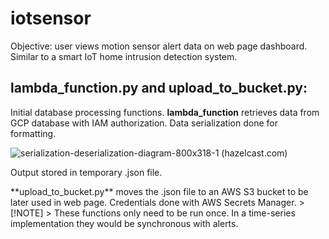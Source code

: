 # iotsensor
Objective: user views motion sensor alert data on web page dashboard. Similar to a smart IoT home intrusion detection system. 
<!-- Insert Image of Dashboard -->

## lambda_function.py and upload_to_bucket.py: 
Initial database processing functions.
**lambda_function** retrieves data from GCP database with IAM authorization. Data serialization done for formatting.
  
![serialization-deserialization-diagram-800x318-1](https://github.com/smalo0/iotsensor/assets/128261499/1fb9b884-4f2f-4a6e-897e-537b7f50ecbb)
(hazelcast.com)
<p>Output stored in temporary .json file.</p>
**upload_to_bucket.py** moves the .json file to an AWS S3 bucket to be later used in web page. Credentials done with AWS Secrets Manager.
> [!NOTE]
> These functions only need to be run once. In a time-series implementation they would be synchronous with alerts.  
